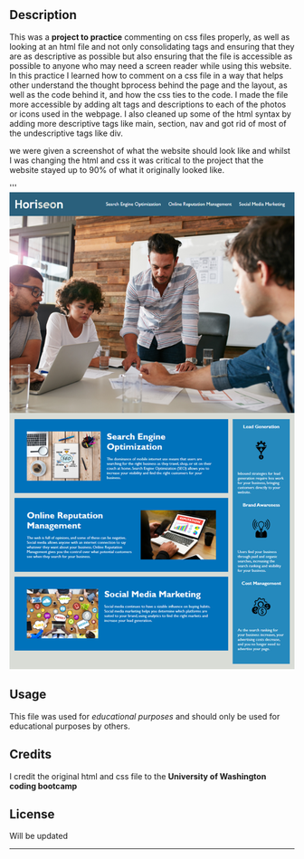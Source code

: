 # <Horiseon-Webpage-Practice>
## Description
This was a **project to practice** commenting on css files properly, as well as looking at an html file and not only consolidating tags and ensuring that they are as descriptive as possible but also ensuring that the file is accessible as possible to anyone who may need a screen reader while using this website. 
In this practice I learned how to comment on a css file in a way that helps other understand the thought bprocess behind the page and the layout, as well as the code behind it, and how the css ties to the code. I made the file more accessible by adding alt tags and descriptions to each of the photos or icons used in the webpage. I also cleaned up some of the html syntax by adding more descriptive tags like main, section, nav and got rid of most of the undescriptive tags like div. 

we were given a screenshot of what the website should look like and whilst I was changing the html and css it was critical to the project that the website stayed up to 90% of what it originally looked like. 

  '''
    ![screenshot of the image](./02-Homework/Assets/01-html-css-git-homework-demo.png)
   
## Usage
This file was used for *educational purposes* and should only be used for educational purposes by others. 

## Credits
I credit the original html and css file to the **University of Washington coding bootcamp** 

## License
 Will be updated

---